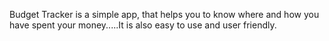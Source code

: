 Budget Tracker is a simple app, that helps you to know where and how you have spent your money.....It is also easy to use and user friendly.